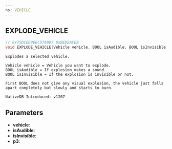 ```yaml
---
ns: VEHICLE
---
```

## EXPLODE_VEHICLE

```c
// 0x75DCED9EEC5769D7 0xBEDEACEB
void EXPLODE_VEHICLE(Vehicle vehicle, BOOL isAudible, BOOL isInvisible, Any p3);
```

```
Explodes a selected vehicle.

Vehicle vehicle = Vehicle you want to explode.
BOOL isAudible = If explosion makes a sound.
BOOL isInvisible = If the explosion is invisible or not.

First BOOL does not give any visual explosion, the vehicle just falls apart completely but slowly and starts to burn.

NativeDB Introduced: v1207
```

## Parameters
* **vehicle**:
* **isAudible**:
* **isInvisible**:
* **p3**:
